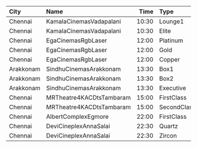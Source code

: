 | City      | Name                     |  Time | Type        | Price | Capacity | Booked |
| :-------- | :----------------------- | ----: | :---------- | ----: | -------: | -----: |
| Chennai   | KamalaCinemasVadapalani  | 10:30 | Lounge1     |  153₹ |       21 |      2 |
| Chennai   | KamalaCinemasVadapalani  | 10:30 | Elite       |  118₹ |      520 |    151 |
| Chennai   | EgaCinemasRgbLaser       | 12:00 | Platinum    |  153₹ |       38 |     19 |
| Chennai   | EgaCinemasRgbLaser       | 12:00 | Gold        |  112₹ |      183 |    120 |
| Chennai   | EgaCinemasRgbLaser       | 12:00 | Copper      |   60₹ |       25 |     25 |
| Arakkonam | SindhuCinemasArakkonam   | 13:30 | Box1        |  150₹ |       12 |     12 |
| Arakkonam | SindhuCinemasArakkonam   | 13:30 | Box2        |  150₹ |       12 |     12 |
| Arakkonam | SindhuCinemasArakkonam   | 13:30 | Executive   |  100₹ |      166 |     75 |
| Chennai   | MRTheatre4KACDtsTambaram | 15:00 | FirstClass  |  100₹ |      208 |     18 |
| Chennai   | MRTheatre4KACDtsTambaram | 15:00 | SecondClass |  100₹ |      242 |     22 |
| Chennai   | AlbertComplexEgmore      | 22:00 | FirstClass  |   95₹ |      158 |     46 |
| Chennai   | DeviCineplexAnnaSalai    | 22:30 | Quartz      |  153₹ |      242 |    134 |
| Chennai   | DeviCineplexAnnaSalai    | 22:30 | Zircon      |   60₹ |       27 |     27 |